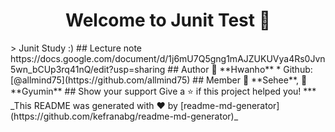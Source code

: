 <h1 align="center">Welcome to Junit Test 👋</h1>
<p>
</p>
> Junit Study :)
## Lecture note
https://docs.google.com/document/d/1j6mU7Q5gng1mAJZUKUVya4Rs0Jvn5wn_bCUp3rq41nQ/edit?usp=sharing
## Author
👤 **Hwanho**
* Github: [@allmind75](https://github.com/allmind75)
## Member
👤 **Sehee**, 👤 **Gyumin**
## Show your support
Give a ⭐️ if this project helped you!
***
_This README was generated with ❤️ by [readme-md-generator](https://github.com/kefranabg/readme-md-generator)_
